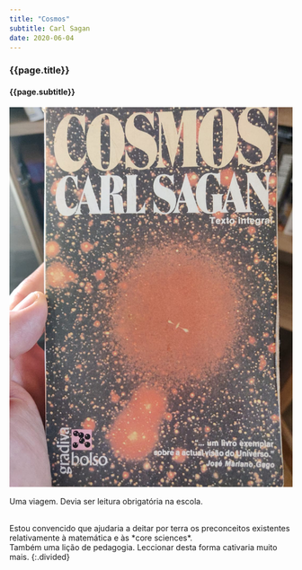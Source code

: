 ```yaml
---
title: "Cosmos"
subtitle: Carl Sagan
date: 2020-06-04
---
```


### {{page.title}} ###
#### {{page.subtitle}} ####
![Cosmos](assets/images/book-list/bk_2.jpg)

Uma viagem. Devia ser leitura obrigatória na escola.

<br/>
Estou convencido que ajudaria a deitar por terra os preconceitos existentes relativamente à matemática e às *core sciences*.

<br/>
Também uma lição de pedagogia. Leccionar desta forma cativaria muito mais.   
{:.divided}